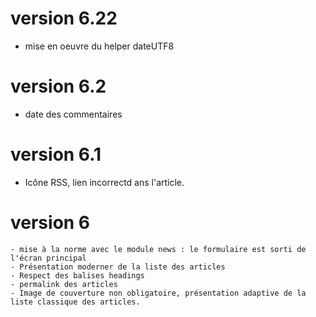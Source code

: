 # version 6.22
- mise en oeuvre du helper dateUTF8
# version 6.2
- date des commentaires
# version 6.1
- Icône RSS, lien incorrectd ans l'article.
# version 6
    - mise à la norme avec le module news : le formulaire est sorti de l'écran principal
    - Présentation moderner de la liste des articles
    - Respect des balises headings
    - permalink des articles
    - Image de couverture non obligatoire, présentation adaptive de la liste classique des articles.